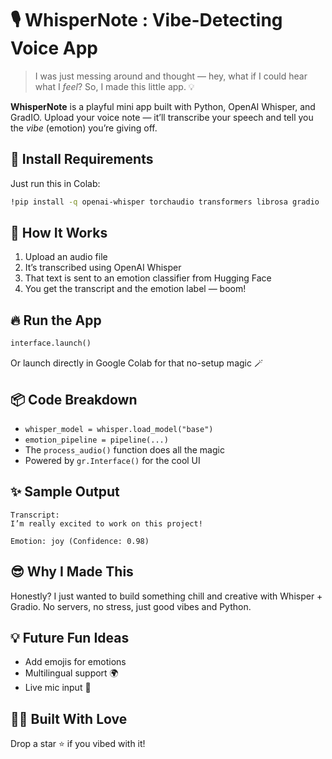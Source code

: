 # 🎙️ WhisperNote : Vibe-Detecting Voice App

> I was just messing around and thought — hey, what if I could hear what I *feel*? So, I made this little app. 💡

**WhisperNote** is a playful mini app built with Python, OpenAI Whisper, and GradIO. Upload your voice note — it’ll transcribe your speech and tell you the *vibe* (emotion) you’re giving off.

## 💾 Install Requirements

Just run this in Colab:

```bash
!pip install -q openai-whisper torchaudio transformers librosa gradio
```

## 🚀 How It Works

1. Upload an audio file
2. It’s transcribed using OpenAI Whisper
3. That text is sent to an emotion classifier from Hugging Face
4. You get the transcript and the emotion label — boom!

## 🔥 Run the App

```python
interface.launch()
```

Or launch directly in Google Colab for that no-setup magic 🪄

## 📦 Code Breakdown

* `whisper_model = whisper.load_model("base")`
* `emotion_pipeline = pipeline(...)`
* The `process_audio()` function does all the magic
* Powered by `gr.Interface()` for the cool UI

## ✨ Sample Output

```
Transcript:
I’m really excited to work on this project!

Emotion: joy (Confidence: 0.98)
```

## 😎 Why I Made This

Honestly? I just wanted to build something chill and creative with Whisper + Gradio. No servers, no stress, just good vibes and Python.

## 💡 Future Fun Ideas

* Add emojis for emotions 
* Multilingual support 🌍
* Live mic input 🎤

## 🧑‍💻 Built With Love

Drop a star ⭐ if you vibed with it!
